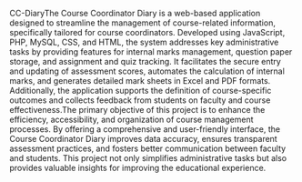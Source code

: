 CC-DiaryThe Course Coordinator Diary is a web-based application designed to streamline the management of course-related information, specifically tailored for course coordinators. Developed using JavaScript, PHP, MySQL, CSS, and HTML, the system addresses key administrative tasks by providing features for internal marks management, question paper storage, and assignment and quiz tracking. It facilitates the secure entry and updating of assessment scores, automates the calculation of internal marks, and generates detailed mark sheets in Excel and PDF formats. Additionally, the application supports the definition of course-specific outcomes and collects feedback from students on faculty and course effectiveness.The primary objective of this project is to enhance the efficiency, accessibility, and organization of course management processes. By offering a comprehensive and user-friendly interface, the Course Coordinator Diary improves data accuracy, ensures transparent assessment practices, and fosters better communication between faculty and students. This project not only simplifies administrative tasks but also provides valuable insights for improving the educational experience.
